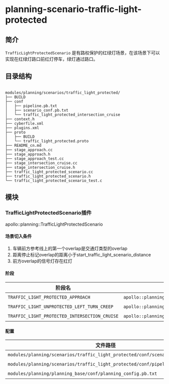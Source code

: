 planning-scenario-traffic-light-protected
============

## 简介

`TrafficLightProtectedScenario` 是有路权保护的红绿灯场景，在该场景下可以实现在红绿灯路口前红灯停车，绿灯通过路口。

## 目录结构

```shell

modules/planning/scenarios/traffic_light_protected/
├── BUILD
├── conf
│   ├── pipeline.pb.txt
│   ├── scenario_conf.pb.txt
│   └── traffic_light_protected_intersection_cruise
├── context.h
├── cyberfile.xml
├── plugins.xml
├── proto
│   ├── BUILD
│   └── traffic_light_protected.proto
├── README_cn.md
├── stage_approach.cc
├── stage_approach.h
├── stage_approach_test.cc
├── stage_intersection_cruise.cc
├── stage_intersection_cruise.h
├── traffic_light_protected_scenario.cc
├── traffic_light_protected_scenario.h
└── traffic_light_protected_scenario_test.c

```

## 模块

### TrafficLightProtectedScenario插件

apollo::planning::TrafficLightProtectedScenario

#### 场景切入条件
  1. 车辆前方参考线上的第一个overlap是交通灯类型的overlap
  2. 距离停止标记overlap的距离小于start_traffic_light_scenario_distance
  3. 前方overlap的信号灯存在红灯
  
#### 阶段

| 阶段名                                        | 类型                                                             | <div style="width: 300pt">描述</div> |
| --------------------------------------------- | ---------------------------------------------------------------- | ------------------------ |
| `TRAFFIC_LIGHT_PROTECTED_APPROACH`            | `apollo::planning::TrafficLightProtectedStageApproach`           | 在红绿灯停止线前停车阶段 |
| `TRAFFIC_LIGHT_UNPROTECTED_LEFT_TURN_CREEP`   | `apollo::planning::TrafficLightUnprotectedLeftTurnStageCreep`    | 绿灯后跛行观察路口来车   |
| `TRAFFIC_LIGHT_PROTECTED_INTERSECTION_CRUISE` | `apollo::planning::TrafficLightProtectedStageIntersectionCruise` | 通过红绿灯路口阶段       |


#### 配置

| 文件路径                                                                     | 类型/结构                                       | <div style="width: 300pt">说明</div> |
| ---------------------------------------------------------------------------- | ----------------------------------------------- | ------------------------------------ |
| `modules/planning/scenarios/traffic_light_protected/conf/scenario_conf.pb.txt` | `apollo::planning::ScenarioTrafficLightProtectedConfig`|场景的配置文件   |
| `modules/planning/scenarios/traffic_light_protected/conf/pipeline.pb.txt`      |`apollo::planning::ScenarioPipeline` | 场景的流水线文件 |
| `modules/planning/planning_base/conf/planning_config.pb.txt`                 | `apollo::planning::PlanningConfig`              | planning组件的配置文件               |

